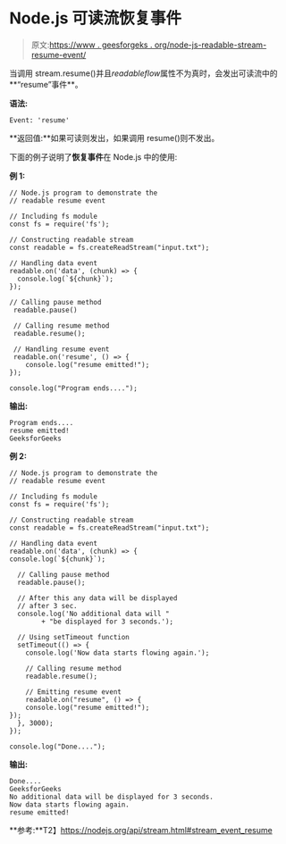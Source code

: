 # Node.js 可读流恢复事件

> 原文:[https://www . geesforgeks . org/node-js-readable-stream-resume-event/](https://www.geeksforgeeks.org/node-js-readable-stream-resume-event/)

当调用 stream.resume()并且*readableflow*属性不为真时，会发出可读流中的**“resume”事件**。

**语法:**

```
Event: 'resume'
```

**返回值:**如果可读则发出，如果调用 resume()则不发出。

下面的例子说明了**恢复事件**在 Node.js 中的使用:

**例 1:**

```
// Node.js program to demonstrate the     
// readable resume event

// Including fs module
const fs = require('fs');

// Constructing readable stream
const readable = fs.createReadStream("input.txt");

// Handling data event
readable.on('data', (chunk) => {
  console.log(`${chunk}`);
});

// Calling pause method
 readable.pause() 

 // Calling resume method
 readable.resume();

 // Handling resume event
 readable.on('resume', () => {
    console.log("resume emitted!");
});

console.log("Program ends....");
```

**输出:**

```
Program ends....
resume emitted!
GeeksforGeeks

```

**例 2:**

```
// Node.js program to demonstrate the     
// readable resume event

// Including fs module
const fs = require('fs');

// Constructing readable stream
const readable = fs.createReadStream("input.txt");

// Handling data event
readable.on('data', (chunk) => {
console.log(`${chunk}`);

  // Calling pause method
  readable.pause();

  // After this any data will be displayed 
  // after 3 sec.
  console.log('No additional data will "
        + "be displayed for 3 seconds.');

  // Using setTimeout function
  setTimeout(() => {
    console.log('Now data starts flowing again.');

    // Calling resume method
    readable.resume();

    // Emitting resume event
    readable.on("resume", () => {
    console.log("resume emitted!");
});
  }, 3000);
});

console.log("Done....");
```

**输出:**

```
Done....
GeeksforGeeks
No additional data will be displayed for 3 seconds.
Now data starts flowing again.
resume emitted!

```

**参考:**T2】https://nodejs.org/api/stream.html#stream_event_resume